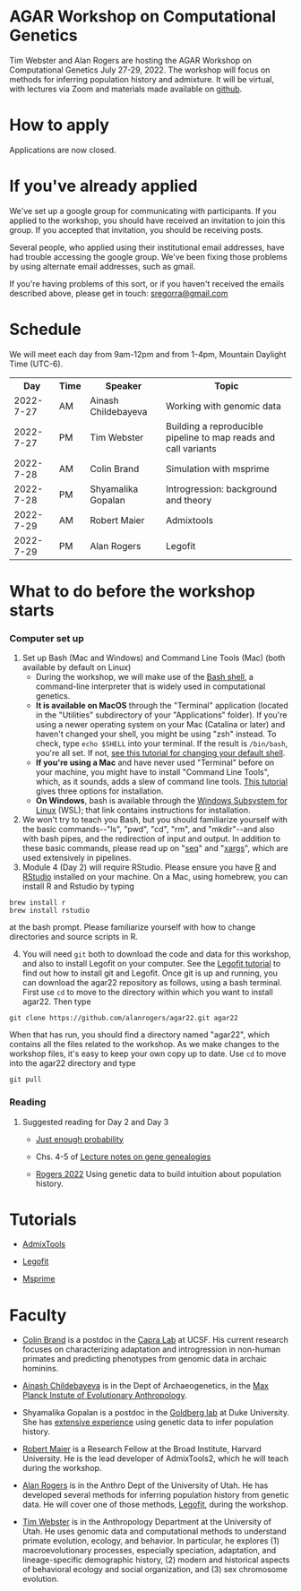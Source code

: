 # AGAR Workshop on Computational Genetics

Tim Webster and Alan Rogers are hosting the AGAR Workshop on
Computational Genetics July 27-29, 2022. The workshop will focus on
methods for inferring population history and admixture. It will be
virtual, with lectures via Zoom and materials made available on
[github](https://github.com/alanrogers/agar22.git).

# How to apply

Applications are now closed.

# If you've already applied

We've set up a google group for communicating with participants. If
you applied to the workshop, you should have received an invitation to
join this group. If you accepted that invitation, you should be
receiving posts.

Several people, who applied using their institutional email addresses,
have had trouble accessing the google group. We've been fixing those
problems by using alternate email addresses, such as gmail.

If you're having problems of this sort, or if you haven't received the
emails described above, please get in touch: sregorra@gmail.com

# Schedule

We will meet each day from 9am-12pm and from 1-4pm, Mountain Daylight
Time (UTC-6).

<table>
<tr>
<th>Day</th>
<th>Time</th>
<th>Speaker</th>
<th>Topic</th>
</tr>

<tr>
<td>2022-7-27</td>
<td>AM</td>
<td>Ainash Childebayeva</td>
<td>Working with genomic data</td>
</tr>

<tr>
<td>2022-7-27</td>
<td>PM</td>
<td>Tim Webster</td>
<td>Building a reproducible pipeline to map reads and call variants</td>
</tr>

<tr>
<td>2022-7-28</td>
<td>AM</td>
<td>Colin Brand</td>
<td>Simulation with msprime</td>
</tr>

<tr>
<td>2022-7-28</td>
<td>PM</td>
<td>Shyamalika Gopalan</td>
<td>Introgression: background and theory</td>
</tr>

<tr>
<td>2022-7-29</td>
<td>AM</td>
<td>Robert Maier</td>
<td>Admixtools</td>
</tr>

<tr>
<td>2022-7-29</td>
<td>PM</td>
<td>Alan Rogers</td>
<td>Legofit</td>
</tr>
</table>

# What to do before the workshop starts

### Computer set up

1. Set up Bash (Mac and Windows) and Command Line Tools (Mac) (both available by default on Linux)
	* During the workshop, we will make use of the
	[Bash shell](https://www.gnu.org/software/bash/manual), a command-line
	interpreter that is widely used in computational genetics.
	* **It is available on MacOS** through the "Terminal" application
	(located in the "Utilities" subdirectory of your "Applications" folder). If you're using
	a newer operating system on your Mac (Catalina or later) and haven't changed
	your shell, you might be using "zsh" instead. To check, type ```echo $SHELL``` into your terminal.
	If the result is ```/bin/bash```, you're all set. If not, [see this tutorial for changing your
	default shell](https://support.apple.com/en-us/HT208050).
	* **If you're using a Mac** and have never used "Terminal" before on your machine, you might have to install "Command Line Tools", which, as it sounds, adds a slew of command line tools. [This tutorial](https://mac.install.guide/commandlinetools/index.html) gives three options for installation.
	* **On Windows**, bash is available through the
	[Windows Subsystem for Linux](https://docs.microsoft.com/en-us/windows/wsl/install) (WSL); that link contains
	instructions for installation.
2. We won't try to teach you Bash, but you should familiarize yourself with the basic
	commands--"ls", "pwd", "cd", "rm", and "mkdir"--and also with bash
	pipes, and the redirection of input and output. In addition to these
	basic commands, please read up on
	"[seq](https://linuxhandbook.com/seq-command/)" and
	"[xargs](https://en.wikipedia.org/wiki/Xargs)", which are used
	extensively in pipelines.
3. Module 4 (Day 2) will require RStudio. Please ensure you have [R](https://www.r-project.org/) and
[RStudio](https://www.rstudio.com/products/rstudio/download/)
installed on your machine. On a Mac, using homebrew, you can
install R and Rstudio by typing
<pre><code>brew install r
brew install rstudio
</code></pre>	
at the bash prompt. Please familiarize yourself with how to change
directories and source scripts in R.

4. You will need `git` both to download the code and data for this
   workshop, and also to install Legofit on your computer. See the
   [Legofit tutorial](legofit/legotut.pdf) to find out how to install
   git and Legofit. Once git is up and running, you can download the
   agar22 repository as follows, using a bash terminal. First use `cd`
   to move to the directory within which you want to install
   agar22. Then type
<pre><code>git clone https://github.com/alanrogers/agar22.git agar22
</code></pre>	
   When that has run, you should find a directory named "agar22",
   which contains all the files related to the workshop. As we make
   changes to the workshop files, it's easy to keep your own copy up
   to date. Use `cd` to move into the agar22 directory and type
<pre><code>git pull
</code></pre>	

### Reading

1. Suggested reading for Day 2 and Day 3
	* [Just enough probability](http://content.csbs.utah.edu/~rogers/pubs/Rogers-JEP.pdf)

	* Chs. 4-5 of [Lecture notes on gene genealogies](ggeneal.pdf)

	* [Rogers 2022](https://arxiv.org/abs/2201.02668) Using genetic data
    to build intuition about population history.

# Tutorials

* [AdmixTools](https://uqrmaie1.github.io/admixtools/articles/admixtools.html)

* [Legofit](legofit/legotut.pdf)

* [Msprime](msprime/msptut.pdf)

# Faculty

* [Colin Brand](https://colinmbrand.weebly.com) is a postdoc in the
  [Capra Lab](https://http://www.capralab.org) at UCSF. His current
  research focuses on characterizing adaptation and introgression in non-human
  primates and predicting phenotypes from genomic data in archaic hominins.

* [Ainash Childebayeva](https://sph.umich.edu/stories/2020posts/ainash-childebayeva.html)
  is in the Dept of Archaeogenetics, in the
  [Max Planck Instute of Evolutionary Anthropology](https://pure.mpg.de/cone/persons/resource/persons242932).

* Shyamalika Gopalan is a postdoc in the
  [Goldberg lab](https://www.goldberglab.org/people) at Duke
  University. She has
  [extensive experience](https://scholar.google.com/citations?user=mZhqPRMAAAAJ&hl=en)
  using genetic data to infer population history.

* [Robert Maier](https://heb.fas.harvard.edu/people/robert-maier) is a
  Research Fellow at the Broad Institute, Harvard University. He is
  the lead developer of AdmixTools2, which he will teach during the
  workshop.

* [Alan Rogers](https://anthro.utah.edu/profile.php?unid=u0028949) is
  in the Anthro Dept of the University of Utah. He has developed
  several methods for inferring population history from genetic
  data. He will cover one of those methods,
  [Legofit](https://alanrogers.github.io/legofit/html/index.html),
  during the workshop.

* [Tim Webster](https://faculty.utah.edu/u6023206-TIM_WEBSTER/hm/index.hml)
  is in the Anthropology Department at the University of Utah. He uses genomic
  data and computational methods to understand primate evolution,
  ecology, and behavior. In particular, he explores (1)
  macroevolutionary processes, especially speciation, adaptation, and
  lineage-specific demographic history, (2) modern and historical
  aspects of behavioral ecology and social organization, and (3) sex
  chromosome evolution.
